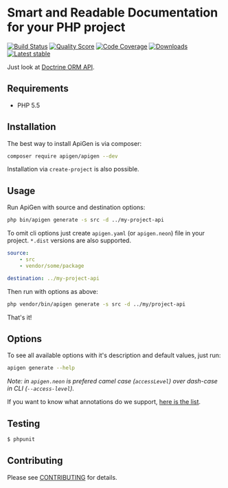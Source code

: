 # Smart and Readable Documentation for your PHP project

[![Build Status](https://img.shields.io/travis/ApiGen/ApiGen/master.svg?style=flat-square)](https://travis-ci.org/ApiGen/ApiGen)
[![Quality Score](https://img.shields.io/scrutinizer/g/ApiGen/ApiGen.svg?style=flat-square)](https://scrutinizer-ci.com/g/ApiGen/ApiGen)
[![Code Coverage](https://img.shields.io/scrutinizer/coverage/g/ApiGen/ApiGen.svg?style=flat-square)](https://scrutinizer-ci.com/g/ApiGen/ApiGen)
[![Downloads](https://img.shields.io/packagist/dt/apigen/apigen.svg?style=flat-square)](https://packagist.org/packages/apigen/apigen)
[![Latest stable](https://img.shields.io/packagist/v/apigen/apigen.svg?style=flat-square)](https://packagist.org/packages/apigen/apigen)


Just look at [Doctrine ORM API](http://www.doctrine-project.org/api/orm/2.4/).


## Requirements

- PHP 5.5


## Installation

The best way to install ApiGen is via composer:

```sh
composer require apigen/apigen --dev
```

Installation via `create-project` is also possible.


## Usage

Run ApiGen with source and destination options:

```sh
php bin/apigen generate -s src -d ../my-project-api
```

To omit cli options just create `apigen.yaml` (or `apigen.neon`) file in your project.
`*.dist` versions are also supported.

```yaml
source:
	- src
	- vendor/some/package

destination: ../my-project-api
```


Then run with options as above:

```sh
php vendor/bin/apigen generate -s src -d ../my/project-api
```

That's it!


## Options

To see all available options with it's description and default values, just run:

```sh
apigen generate --help
```

*Note: in `apigen.neon` is prefered camel case (`accessLevel`) over dash-case in CLI (`--access-level`).*

If you want to know what annotations do we support, [here is the list](../../wiki/supported-annotations).


## Testing

```sh
$ phpunit
```


## Contributing

Please see [CONTRIBUTING](CONTRIBUTING.md) for details.
